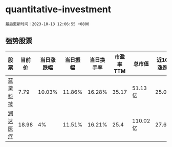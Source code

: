 # quantitative-investment

`最后更新时间：2023-10-13 12:06:55 +0800`

## 强势股票

|股票|当前价|当日涨跌幅|当日振幅|当日换手率|市盈率TTM|总市值|近10日涨跌幅|
|----|----|----|----|----|----|----|----|
|[蓝黛科技](https://xueqiu.com/S/SZ002765)|7.79|10.03%|11.86%|16.28%|35.17|51.13亿|25.04%|
|[润达医疗](https://xueqiu.com/S/SH603108)|18.98|4%|11.51%|16.21%|25.4|110.02亿|27.64%|
